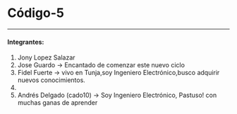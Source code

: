 # Código-5
-------------

#### Integrantes:

1. Jony Lopez Salazar
2. Jose Guardo -> Encantado de comenzar este nuevo ciclo
3. Fidel Fuerte -> vivo en Tunja,soy Ingeniero Electrónico,busco adquirir nuevos conocimientos. 
4.
5. Andrés Delgado (cado10) -> Soy Ingeniero Electrónico, Pastuso! con muchas ganas de aprender

